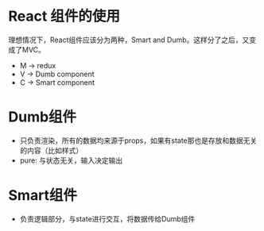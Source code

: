 # React 组件的使用
理想情况下，React组件应该分为两种，Smart and Dumb。这样分了之后，又变成了MVC。
- M -> redux
- V -> Dumb component
- C -> Smart component

# Dumb组件
- 只负责渲染，所有的数据均来源于props，如果有state那也是存放和数据无关的内容（比如样式）
- pure: 与状态无关，输入决定输出

# Smart组件
- 负责逻辑部分，与state进行交互，将数据传给Dumb组件